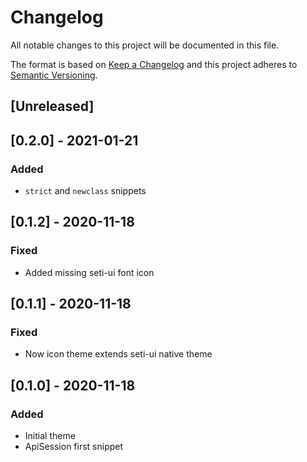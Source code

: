 # Changelog
All notable changes to this project will be documented in this file.

The format is based on [Keep a Changelog](http://keepachangelog.com/en/1.0.0/)
and this project adheres to [Semantic Versioning](http://semver.org/spec/v2.0.0.html).

## [Unreleased]

## [0.2.0] - 2021-01-21
### Added
- `strict` and `newclass` snippets

## [0.1.2] - 2020-11-18
### Fixed
- Added missing seti-ui font icon

## [0.1.1] - 2020-11-18
### Fixed
- Now icon theme extends seti-ui native theme

## [0.1.0] - 2020-11-18
### Added
- Initial theme
- ApiSession first snippet
